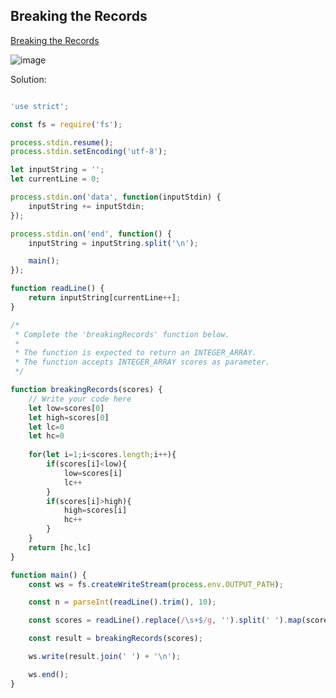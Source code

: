 ## Breaking the Records
[ Breaking the Records ](https://www.hackerrank.com/challenges/breaking-best-and-worst-records/problem)

![image](https://user-images.githubusercontent.com/72649014/162581594-b9dee829-30ab-40f9-bc88-894afd0bbd50.png)


Solution:
```js

'use strict';

const fs = require('fs');

process.stdin.resume();
process.stdin.setEncoding('utf-8');

let inputString = '';
let currentLine = 0;

process.stdin.on('data', function(inputStdin) {
    inputString += inputStdin;
});

process.stdin.on('end', function() {
    inputString = inputString.split('\n');

    main();
});

function readLine() {
    return inputString[currentLine++];
}

/*
 * Complete the 'breakingRecords' function below.
 *
 * The function is expected to return an INTEGER_ARRAY.
 * The function accepts INTEGER_ARRAY scores as parameter.
 */

function breakingRecords(scores) {
    // Write your code here
    let low=scores[0]
    let high=scores[0]
    let lc=0
    let hc=0
    
    for(let i=1;i<scores.length;i++){
        if(scores[i]<low){
            low=scores[i]
            lc++
        }
        if(scores[i]>high){
            high=scores[i]
            hc++
        }
    }
    return [hc,lc]
}

function main() {
    const ws = fs.createWriteStream(process.env.OUTPUT_PATH);

    const n = parseInt(readLine().trim(), 10);

    const scores = readLine().replace(/\s+$/g, '').split(' ').map(scoresTemp => parseInt(scoresTemp, 10));

    const result = breakingRecords(scores);

    ws.write(result.join(' ') + '\n');

    ws.end();
}


```
